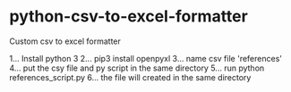 # python-csv-to-excel-formatter
Custom csv to excel formatter



1... Install python 3
2... pip3 install openpyxl
3... name csv file 'references'
4... put the csy file and py script in the same directory
5... run python references_script.py
6... the file will created in the same directory
